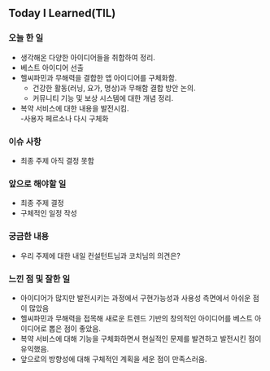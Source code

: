 ## Today I Learned(TIL)

### 오늘 한 일  
- 생각해온 다양한 아이디어들을 취합하여 정리.
- 베스트 아이디어 선출
- 헬씨파민과 무해력을 결합한 앱 아이디어를 구체화함.  
  - 건강한 활동(러닝, 요가, 명상)과 무해함 결합 방안 논의.  
  - 커뮤니티 기능 및 보상 시스템에 대한 개념 정리.  
- 복약 서비스에 대한 내용을 발전시킴.  
    -사용자 페르소나 다시 구체화

### 이슈 사항   
- 최종 주제 아직 결정 못함


### 앞으로 해야할 일  
- 최종 주제 결정
- 구체적인 일정 작성

### 궁금한 내용  
- 우리 주제에 대한 내일 컨설턴트님과 코치님의 의견은? 

### 느낀 점 및 잘한 일  
- 아이디어가 많지만 발전시키는 과정에서 구현가능성과 사용성 측면에서 아쉬운 점이 많았음
- 헬씨파민과 무해력을 접목해 새로운 트렌드 기반의 창의적인 아이디어를 베스트 아이디어로 뽑은 점이 좋았음.  
- 복약 서비스에 대해 기능을 구체화하면서 현실적인 문제를 발견하고 발전시킨 점이 유익했음.  
- 앞으로의 방향성에 대해 구체적인 계획을 세운 점이 만족스러움.  
